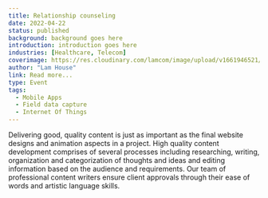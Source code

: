```yaml
---
title: Relationship counseling
date: 2022-04-22
status: published
background: background goes here
introduction: introduction goes here
industries: [Healthcare, Telecom]
coverimage: https://res.cloudinary.com/lamcom/image/upload/v1661946521/lamhouse/icon/cloud-service_enexzc.png
author: "Lam House"
link: Read more...
type: Event
tags:
  - Mobile Apps
  - Field data capture
  - Internet Of Things
---
```


Delivering good, quality content is just as important as the final website designs and animation aspects in a project. High quality content development comprises of several processes including researching, writing, organization and categorization of thoughts and ideas and editing information based on the audience and requirements. Our team of professional content writers ensure client approvals through their ease of words and artistic language skills.
<!--more-->

